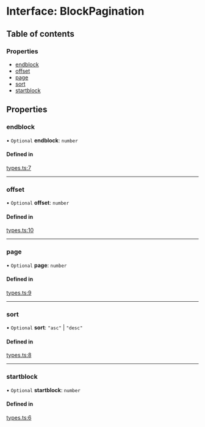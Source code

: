 # Interface: BlockPagination

## Table of contents

### Properties

- [endblock](BlockPagination.md#endblock)
- [offset](BlockPagination.md#offset)
- [page](BlockPagination.md#page)
- [sort](BlockPagination.md#sort)
- [startblock](BlockPagination.md#startblock)

## Properties

### <a id="endblock" name="endblock"></a> endblock

• `Optional` **endblock**: `number`

#### Defined in

[types.ts:7](https://github.com/web3-systems/multiscan-client/blob/3401c15/src/types.ts#L7)

___

### <a id="offset" name="offset"></a> offset

• `Optional` **offset**: `number`

#### Defined in

[types.ts:10](https://github.com/web3-systems/multiscan-client/blob/3401c15/src/types.ts#L10)

___

### <a id="page" name="page"></a> page

• `Optional` **page**: `number`

#### Defined in

[types.ts:9](https://github.com/web3-systems/multiscan-client/blob/3401c15/src/types.ts#L9)

___

### <a id="sort" name="sort"></a> sort

• `Optional` **sort**: ``"asc"`` \| ``"desc"``

#### Defined in

[types.ts:8](https://github.com/web3-systems/multiscan-client/blob/3401c15/src/types.ts#L8)

___

### <a id="startblock" name="startblock"></a> startblock

• `Optional` **startblock**: `number`

#### Defined in

[types.ts:6](https://github.com/web3-systems/multiscan-client/blob/3401c15/src/types.ts#L6)
